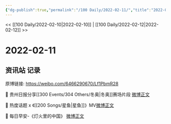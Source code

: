```yaml
---
{"dg-publish":true,"permalink":"/100 Daily/2022-02-11/","title":"2022-02-11","created":"2022-12-22T15:53:44.000+08:00","updated":"2023-04-11T14:46:34.868+08:00"}
---
```



<< [[100 Daily/2022-02-10\|2022-02-10]] | [[100 Daily/2022-02-12\|2022-02-12]] >>

# 2022-02-11

## 资讯站 记录

原博链接: https://weibo.com/6466290670/Lf1PbmR28

💫 贵州日报分享[[300 Events/304 Others/冬奥\|冬奥]]赛场片段 [微博正文](https://weibo.com/detail/4735699183735749)

💫 热度话题 x 《[[200 Songs/星鱼\|星鱼]]》MV[微博正文](https://weibo.com/detail/4735709900440042)

💫 每日早安-《灯火里的中国》 [微博正文](https://weibo.com/detail/4735596944165069)
